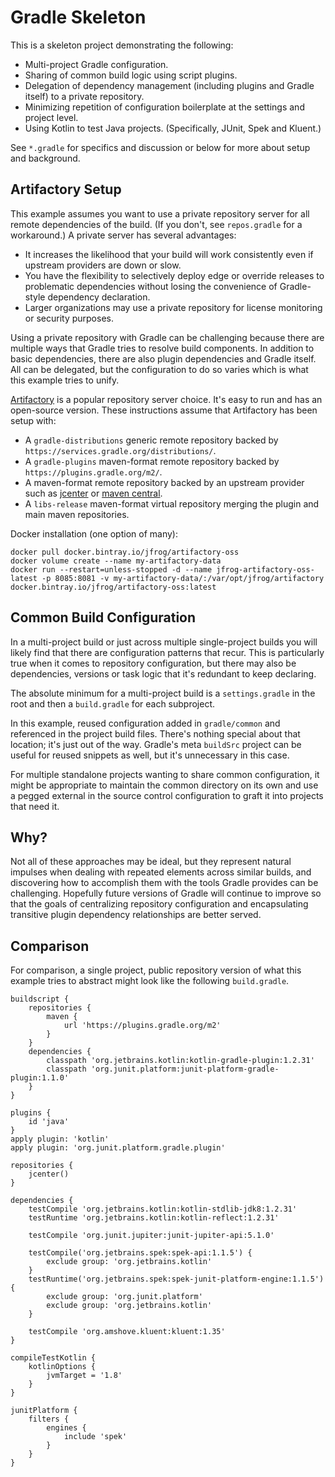 # Gradle Skeleton

This is a skeleton project demonstrating the following:
- Multi-project Gradle configuration.
- Sharing of common build logic using script plugins.
- Delegation of dependency management (including plugins and Gradle itself) to a private repository.
- Minimizing repetition of configuration boilerplate at the settings and project level.
- Using Kotlin to test Java projects.  (Specifically, JUnit, Spek and Kluent.)

See `*.gradle` for specifics and discussion or below for more about setup and background.

## Artifactory Setup

This example assumes you want to use a private repository server for all remote dependencies of the build.  (If you don't, see `repos.gradle` for a workaround.)  A private server has several advantages:
- It increases the likelihood that your build will work consistently even if upstream providers are down or slow.
- You have the flexibility to selectively deploy edge or override releases to problematic dependencies without losing the convenience of Gradle-style dependency declaration.
- Larger organizations may use a private repository for license monitoring or security purposes.

Using a private repository with Gradle can be challenging because there are multiple ways that Gradle tries to resolve build components.  In addition to basic dependencies, there are also plugin dependencies and Gradle itself.  All can be delegated, but the configuration to do so varies which is what this example tries to unify.

[Artifactory](https://jfrog.com/open-source/) is a popular repository server choice.  It's easy to run and has an open-source version.  These instructions assume that Artifactory has been setup with:
- A `gradle-distributions` generic remote repository backed by `https://services.gradle.org/distributions/`.
- A `gradle-plugins` maven-format remote repository backed by `https://plugins.gradle.org/m2/`.
- A maven-format remote repository backed by an upstream provider such as [jcenter](https://jcenter.bintray.com) or [maven central](http://repo1.maven.org/maven2/).
- A `libs-release` maven-format virtual repository merging the plugin and main maven repositories.

Docker installation (one option of many):
```
docker pull docker.bintray.io/jfrog/artifactory-oss
docker volume create --name my-artifactory-data
docker run --restart=unless-stopped -d --name jfrog-artifactory-oss-latest -p 8085:8081 -v my-artifactory-data/:/var/opt/jfrog/artifactory docker.bintray.io/jfrog/artifactory-oss:latest
```

## Common Build Configuration

In a multi-project build or just across multiple single-project builds you will likely find that there are configuration patterns that recur.  This is particularly true when it comes to repository configuration, but there may also be dependencies, versions or task logic that it's redundant to keep declaring.

The absolute minimum for a multi-project build is a `settings.gradle` in the root and then a `build.gradle` for each subproject.

In this example, reused configuration added in `gradle/common` and referenced in the project build files.  There's nothing special about that location; it's just out of the way.  Gradle's meta `buildSrc` project can be useful for reused snippets as well, but it's unnecessary in this case.

For multiple standalone projects wanting to share common configuration, it might be appropriate to maintain the common directory on its own and use a pegged external in the source control configuration to graft it into projects that need it.   

## Why?

Not all of these approaches may be ideal, but they represent natural impulses when dealing with repeated elements across similar builds, and discovering how to accomplish them with the tools Gradle provides can be challenging.  Hopefully future versions of Gradle will continue to improve so that the goals of centralizing repository configuration and encapsulating transitive plugin dependency relationships are better served.

## Comparison
For comparison, a single project, public repository version of what this example tries to abstract might look like the following `build.gradle`.
```
buildscript {
	repositories {
		maven {
			url 'https://plugins.gradle.org/m2'
		}
	}
	dependencies {
		classpath 'org.jetbrains.kotlin:kotlin-gradle-plugin:1.2.31'
		classpath 'org.junit.platform:junit-platform-gradle-plugin:1.1.0'
	}
}

plugins {
	id 'java'
}
apply plugin: 'kotlin'
apply plugin: 'org.junit.platform.gradle.plugin'

repositories {
	jcenter()
}

dependencies {
	testCompile 'org.jetbrains.kotlin:kotlin-stdlib-jdk8:1.2.31'
	testRuntime 'org.jetbrains.kotlin:kotlin-reflect:1.2.31'

	testCompile 'org.junit.jupiter:junit-jupiter-api:5.1.0'

	testCompile('org.jetbrains.spek:spek-api:1.1.5') {
		exclude group: 'org.jetbrains.kotlin'
	}
	testRuntime('org.jetbrains.spek:spek-junit-platform-engine:1.1.5') {
		exclude group: 'org.junit.platform'
		exclude group: 'org.jetbrains.kotlin'
	}

	testCompile 'org.amshove.kluent:kluent:1.35'
}

compileTestKotlin {
	kotlinOptions {
		jvmTarget = '1.8'
	}
}

junitPlatform {
	filters {
		engines {
			include 'spek'
		}
	}
}
```
